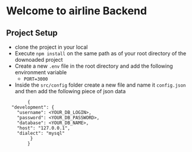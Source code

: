 # Welcome to airline Backend

## Project Setup

- clone the project in your local
- Execute `npm install` on the same path as of your root directory of the downoaded project
- Create a new `.env` file in the root directory and add the following environment variable
  - `PORT=3000`
- Inside the `src/config` folder create a new file and name it `config.json` and then add the following piece of json data

```
        {
  "development": {
    "username": <YOUR_DB_LOGIN>,
    "password": <YOUR_DB_PASSWORD>,
    "database": <YOUR_DB_NAME>,
    "host": "127.0.0.1",
    "dialect": "mysql"
         }
        }

```
